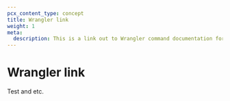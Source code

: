 ```yaml
---
pcx_content_type: concept
title: Wrangler link
weight: 1
meta:
  description: This is a link out to Wrangler command documentation for <product>.
---
```


# Wrangler link

Test and etc.